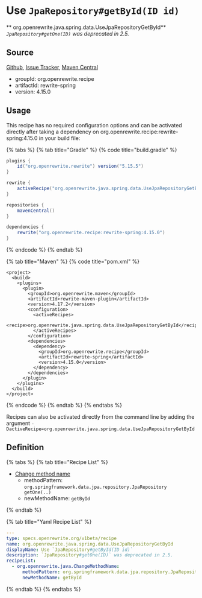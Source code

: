 # Use `JpaRepository#getById(ID id)`

** org.openrewrite.java.spring.data.UseJpaRepositoryGetById**
_`JpaRepository#getOne(ID)` was deprecated in 2.5._

## Source

[Github](https://github.com/openrewrite/rewrite-spring), [Issue Tracker](https://github.com/openrewrite/rewrite-spring/issues), [Maven Central](https://search.maven.org/artifact/org.openrewrite.recipe/rewrite-spring/4.15.0/jar)

* groupId: org.openrewrite.recipe
* artifactId: rewrite-spring
* version: 4.15.0


## Usage

This recipe has no required configuration options and can be activated directly after taking a dependency on org.openrewrite.recipe:rewrite-spring:4.15.0 in your build file:

{% tabs %}
{% tab title="Gradle" %}
{% code title="build.gradle" %}
```groovy
plugins {
    id("org.openrewrite.rewrite") version("5.15.5")
}

rewrite {
    activeRecipe("org.openrewrite.java.spring.data.UseJpaRepositoryGetById")
}

repositories {
    mavenCentral()
}

dependencies {
    rewrite("org.openrewrite.recipe:rewrite-spring:4.15.0")
}
```
{% endcode %}
{% endtab %}

{% tab title="Maven" %}
{% code title="pom.xml" %}
```markup
<project>
  <build>
    <plugins>
      <plugin>
        <groupId>org.openrewrite.maven</groupId>
        <artifactId>rewrite-maven-plugin</artifactId>
        <version>4.17.2</version>
        <configuration>
          <activeRecipes>
            <recipe>org.openrewrite.java.spring.data.UseJpaRepositoryGetById</recipe>
          </activeRecipes>
        </configuration>
        <dependencies>
          <dependency>
            <groupId>org.openrewrite.recipe</groupId>
            <artifactId>rewrite-spring</artifactId>
            <version>4.15.0</version>
          </dependency>
        </dependencies>
      </plugin>
    </plugins>
  </build>
</project>
```
{% endcode %}
{% endtab %}
{% endtabs %}

Recipes can also be activated directly from the command line by adding the argument `-DactiveRecipe=org.openrewrite.java.spring.data.UseJpaRepositoryGetById`

## Definition

{% tabs %}
{% tab title="Recipe List" %}
* [Change method name](../../../java/changemethodname.md)
  * methodPattern: `org.springframework.data.jpa.repository.JpaRepository getOne(..)`
  * newMethodName: `getById`

{% endtab %}

{% tab title="Yaml Recipe List" %}
```yaml
---
type: specs.openrewrite.org/v1beta/recipe
name: org.openrewrite.java.spring.data.UseJpaRepositoryGetById
displayName: Use `JpaRepository#getById(ID id)`
description: `JpaRepository#getOne(ID)` was deprecated in 2.5.
recipeList:
  - org.openrewrite.java.ChangeMethodName:
      methodPattern: org.springframework.data.jpa.repository.JpaRepository getOne(..)
      newMethodName: getById

```
{% endtab %}
{% endtabs %}
